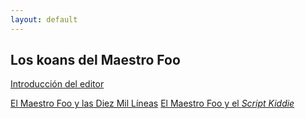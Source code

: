 ```yaml
---
layout: default
---
```

## Los koans del Maestro Foo

[Introducción del editor](introduction)

[El Maestro Foo y las Diez Mil Líneas](ten-thousand)
[El Maestro Foo y el _Script Kiddie_](script-kiddie)

